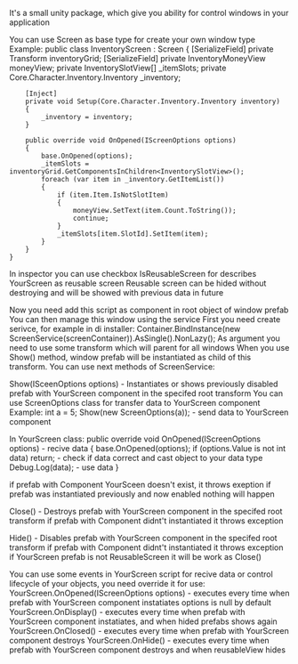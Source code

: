 It's a small unity package, which give you ability for control windows in your application

You can use Screen as base type for create your own window type
Example:
    public class InventoryScreen : Screen
    {
        [SerializeField] private Transform inventoryGrid;
        [SerializeField] private InventoryMoneyView moneyView;
        private InventorySlotView[] _itemSlots;
        private Core.Character.Inventory.Inventory _inventory;
        
        [Inject] 
        private void Setup(Core.Character.Inventory.Inventory inventory)
        {
            _inventory = inventory;
        }
        
        public override void OnOpened(IScreenOptions options)
        {
            base.OnOpened(options);
            _itemSlots = inventoryGrid.GetComponentsInChildren<InventorySlotView>();
            foreach (var item in _inventory.GetItemList())
            {
                if (item.Item.IsNotSlotItem)
                {
                    moneyView.SetText(item.Count.ToString());
                    continue;
                }
                _itemSlots[item.SlotId].SetItem(item);
            }
        }
    }
In inspector you can use checkbox IsReusableScreen for describes YourScreen as reusable screen
Reusable screen can be hided without destroying and will be showed with previous data in future
    
Now you need add this script as component in root object of window prefab
You can then manage this window using the service
First you need create serivce, for example in di installer:
Container.BindInstance(new ScreenService(screenContainer)).AsSingle().NonLazy();
As argument you need to use some transform which will parent for all windows
When you use Show() method, window prefab will be instantiated as child of this transform.
You can use next methods of ScreenService:

Show<YourScreen>(ISceenOptions options) - Instantiates or shows previously disabled prefab with YourScreen component in the specifed root transform
You can use ScreenOptions class for transfer data to YourScreen component
Example:
int a = 5;
Show<YourScreen>(new ScreenOptions<int>(a)); - send data to YourScreen component

In YourScreen class:
public override void OnOpened(IScreenOptions options) - recive data 
{
    base.OnOpened(options);
    if (options.Value is not int data) return; - check if data correct and cast object to your data type
    Debug.Log(data); - use data
}


if prefab with Component YourSceen doesn't exist, it throws exeption
if prefab was instantiated previously and now enabled nothing will happen

Close<YourScreen>() - Destroys prefab with YourScreen component in the specifed root transform
if prefab with Component didnt't instantiated it throws exception

Hide<YourScreen>() - Disables prefab with YourScreen component in the specifed root transform
if prefab with Component didnt't instantiated it throws exception
if YourScreen prefab is not ReusableScreen it will be work as Close<YourScreen>()

You can use some events in YourScreen script for recive data or control lifecycle of your objects, you need override it for use:
YourScreen.OnOpened(IScreenOptions options) - executes every time when prefab with YourScreen component instatiates 
options is null by default
YourScreen.OnDisplay() - executes every time when prefab with YourScreen component instatiates, and when hided prefabs shows again
YourScreen.OnClosed() - executes every time when prefab with YourScreen component destroys
YourScreen.OnHide() - executes every time when prefab with YourScreen component destroys and when reusableView hides 
